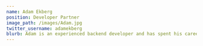 ```yaml
---
name: Adam Ekberg
position: Developer Partner
image_path: /images/Adam.jpg
twitter_username: adamekberg
blurb: Adam is an experienced backend developer and has spent his career working with complex applications for governments with highly-sensitive data.
---
```

